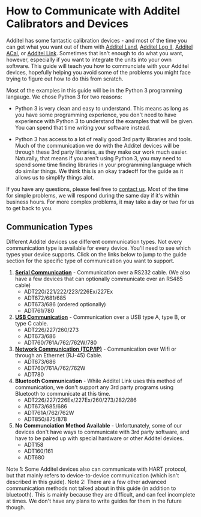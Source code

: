 # How to Communicate with Additel Calibrators and Devices

Additel has some fantastic calibration devices - and most of the time you can get what you want out of them with [Additel Land](https://www.additel.com/product-detail.html/land-pressure-software/), [Additel Log II](https://www.additel.com/product-detail.html/9502-log-II-pressure-software/), [Additel ACal](https://www.additel.com/product-detail.html/9530-acal-automatic-pressure-software/), or [Additel Link](https://www.additel.com/product-detail.html/additel-link-mobile-application/).  Sometimes that isn't enough to do what you want, however, especially if you want to integrate the units into your own software.  This guide will teach you how to communciate with your Additel devices, hopefully helping you avoid some of the problems you might face trying to figure out how to do this from scratch.

Most of the examples in this guide will be in the Python 3 programming langauge.  We chose Python 3 for two reasons:

* Python 3 is very clean and easy to understand.  This means as long as you have some programming experience, you don't need to have experience with Python 3 to understand the examples that will be given.  You can spend that time writing your software instead.
   
* Python 3 has access to a lot of really good 3rd party libraries and tools.  Much of the communication we do with the Additel devices will be through these 3rd party libraries, as they make our work much easier.  Naturally, that means if you aren't using Python 3, you may need to spend some time finding libraries in your programming language which do similar things.  We think this is an okay tradeoff for the guide as it allows us to simplify things alot.

If you have any questions, please feel free to [contact us](https://www.additel.com/contactus.html/).  Most of the time for simple problems, we will respond during the same day if it's within business hours.  For more complex problems, it may take a day or two for us to get back to you.

## Communication Types

Different Additel devices use different communication types.  Not every communication type is available for every device.  You'll need to see which types your device supports.  Click on the links below to jump to the guide section for the specific type of communication you want to support.

1) **[Serial Communication](/Serial/serial.md)** - Communication over a RS232 cable.  (We also have a few devices that can optionally communicate over an RS485 cable)
   - ADT220/221/222/223/226Ex/227Ex
   - ADT672/681/685
   - ADT673/686 (ordered optionally)
   - ADT761/780
2) **[USB Communication](/USB/usb.md)** - Communication over a USB type A, type B, or type C cable.
    - ADT226/227/260/273
    - ADT673/686
    - ADT760/761A/762/762W/780
3) **[Network Communication (TCP/IP)](/Network/network.md)** - Communication over Wifi or through an Ethernet (RJ-45) Cable.
    - ADT673/686
    - ADT760/761A/762/762W
    - ADT780
4) **Bluetooth Communication** - While Additel Link uses this method of communication, we don't support any 3rd party programs using Bluetooth to communicate at this time.
    - ADT226/227/226Ex/227Ex/260/273/282/286
    - ADT673/685/686
    - ADT761A/762/762W
    - ADT850/875/878
5) **No Communciation Method Available** - Unfortunately, some of our devices don't have ways to communicate with 3rd party software, and have to be paired up with special hardware or other Additel devices.
    - ADT158
    - ADT160/161
    - ADT680
    
Note 1:  Some Additel devices also can communicate with HART protocol, but that mainly refers to device-to-device communication (which isn't described in this guide).
Note 2:  There are a few other advanced communication methods not talked about in this guide (in addition to bluetooth).  This is mainly because they are difficult, and can feel incomplete at times.  We don't have any plans to write guides for them in the future though.
